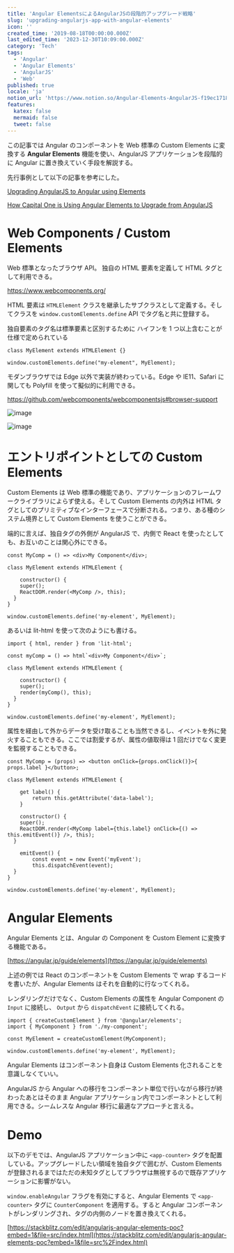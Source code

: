 ```yaml
---
title: 'Angular ElementsによるAngularJSの段階的アップグレード戦略'
slug: 'upgrading-angularjs-app-with-angular-elements'
icon: ''
created_time: '2019-08-18T00:00:00.000Z'
last_edited_time: '2023-12-30T10:09:00.000Z'
category: 'Tech'
tags:
  - 'Angular'
  - 'Angular Elements'
  - 'AngularJS'
  - 'Web'
published: true
locale: 'ja'
notion_url: 'https://www.notion.so/Angular-Elements-AngularJS-f19ec1718d0c4245becbad06777044f5'
features:
  katex: false
  mermaid: false
  tweet: false
---
```


この記事では Angular のコンポーネントを Web 標準の Custom Elements に変換する **Angular Elements** 機能を使い、AngularJS アプリケーションを段階的に Angular に置き換えていく手段を解説する。

先行事例として以下の記事を参考にした。

[Upgrading AngularJS to Angular using Elements](https://blog.nrwl.io/upgrading-angularjs-to-angular-using-elements-f2960a98bc0e)

[How Capital One is Using Angular Elements to Upgrade from AngularJS](https://medium.com/capital-one-tech/capital-one-is-using-angular-elements-to-upgrade-from-angularjs-to-angular-42f38ef7f5fd)

# Web Components / Custom Elements

Web 標準となったブラウザ API。 独自の HTML 要素を定義して HTML タグとして利用できる。

https://www.webcomponents.org/

HTML 要素は `HTMLElement` クラスを継承したサブクラスとして定義する。そしてクラスを `window.customElements.define` API でタグ名と共に登録する。

独自要素のタグ名は標準要素と区別するために ハイフンを 1 つ以上含むことが仕様で定められている

```
class MyElement extends HTMLElement {}

window.customElements.define("my-element", MyElement);
```

モダンブラウザでは Edge 以外で実装が終わっている。Edge や IE11、Safari に関しても Polyfill を使って擬似的に利用できる。

https://github.com/webcomponents/webcomponentsjs#browser-support

![image](/images/upgrading-angularjs-app-with-angular-elements/Untitled.png)

![image](/images/upgrading-angularjs-app-with-angular-elements/Untitled_1.png)

# エントリポイントとしての Custom Elements

Custom Elements は Web 標準の機能であり、アプリケーションのフレームワークライブラリによらず使える。そして Custom Elements の内外は HTML タグとしてのプリミティブなインターフェースで分断される。つまり、ある種のシステム境界として Custom Elements を使うことができる。

端的に言えば、独自タグの外側が AngularJS で、内側で React を使ったとしても、お互いのことは関心外にできる。

```
const MyComp = () => <div>My Component</div>;

class MyElement extends HTMLElement {

    constructor() {
    super();
    ReactDOM.render(<MyComp />, this);
  }
}

window.customElements.define('my-element', MyElement);
```

あるいは lit-html を使って次のようにも書ける。

```
import { html, render } from 'lit-html';

const myComp = () => html`<div>My Component</div>`;

class MyElement extends HTMLElement {

    constructor() {
    super();
    render(myComp(), this);
  }
}

window.customElements.define('my-element', MyElement);
```

属性を経由して外からデータを受け取ることも当然できるし、イベントを外に発火することもできる。ここでは割愛するが、属性の値取得は 1 回だけでなく変更を監視することもできる。

```
const MyComp = (props) => <button onClick={props.onClick()}>{ props.label }</button>;

class MyElement extends HTMLElement {

    get label() {
        return this.getAttribute('data-label');
    }

    constructor() {
    super();
    ReactDOM.render(<MyComp label={this.label} onClick={() => this.emitEvent()} />, this);
  }

    emitEvent() {
        const event = new Event('myEvent');
        this.dispatchEvent(event);
  }
}

window.customElements.define('my-element', MyElement);
```

# Angular Elements

Angular Elements とは、Angular の Component を Custom Element に変換する機能である。

[https://angular.jp/guide/elements](https://angular.jp/guide/elements)

上述の例では React のコンポーネントを Custom Elements で wrap するコードを書いたが、Angular Elements はそれを自動的に行なってくれる。

レンダリングだけでなく、Custom Elements の属性を Angular Component の `Input` に接続し、 `Output` から `dispatchEvent` に接続してくれる。

```
import { createCustomElement } from '@angular/elements';
import { MyComponent } from './my-component';

const MyElement = createCustomElement(MyComponent);

window.customElements.define('my-element', MyElement);
```

Angular Elements はコンポーネント自身は Custom Elements 化されることを意識しなくていい。

AngularJS から Angular への移行をコンポーネント単位で行いながら移行が終わったあとはそのまま Angular アプリケーション内でコンポーネントとして利用できる。シームレスな Angular 移行に最適なアプローチと言える。

# Demo

以下のデモでは、AngularJS アプリケーション中に `<app-counter>` タグを配置している。アップグレードしたい領域を独自タグで囲むが、Custom Elements が登録されるまではただの未知タグとしてブラウザは無視するので既存アプリケーションに影響がない。

`window.enableAngular` フラグを有効にすると、Angular Elements で `<app-counter>` タグに `CounterComponent` を適用する。すると Angular コンポーネントがレンダリングされ、タグの内側のノードを置き換えてくれる。

[https://stackblitz.com/edit/angularjs-angular-elements-poc?embed=1&file=src/index.html](https://stackblitz.com/edit/angularjs-angular-elements-poc?embed=1&file=src%2Findex.html)

